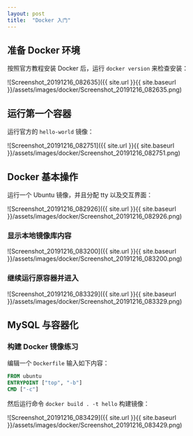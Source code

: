 ```yaml
---
layout: post
title:  "Docker 入门"
---
```


## 准备 Docker 环境

按照官方教程安装 Docker 后，运行 `docker version` 来检查安装：

![Screenshot_20191216_082635]({{ site.url }}{{ site.baseurl }}/assets/images/docker/Screenshot_20191216_082635.png)

## 运行第一个容器

运行官方的 `hello-world` 镜像：

![Screenshot_20191216_082751]({{ site.url }}{{ site.baseurl }}/assets/images/docker/Screenshot_20191216_082751.png)

## Docker 基本操作

运行一个 Ubuntu 镜像，并且分配 tty 以及交互界面：

![Screenshot_20191216_082926]({{ site.url }}{{ site.baseurl }}/assets/images/docker/Screenshot_20191216_082926.png)

### 显示本地镜像库内容

![Screenshot_20191216_083200]({{ site.url }}{{ site.baseurl }}/assets/images/docker/Screenshot_20191216_083200.png)

### 继续运行原容器并进入

![Screenshot_20191216_083329]({{ site.url }}{{ site.baseurl }}/assets/images/docker/Screenshot_20191216_083329.png)

## MySQL 与容器化

### 构建 Docker 镜像练习

编辑一个 `Dockerfile` 输入如下内容：

```Dockerfile
FROM ubuntu
ENTRYPOINT ["top", "-b"]
CMD ["-c"]
```

然后运行命令 `docker build . -t hello` 构建镜像：

![Screenshot_20191216_083429]({{ site.url }}{{ site.baseurl }}/assets/images/docker/Screenshot_20191216_083429.png)